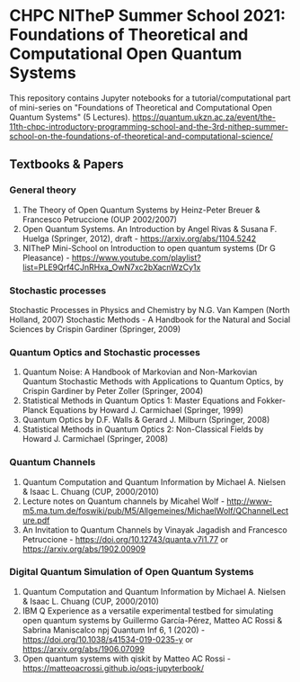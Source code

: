 # CHPC NITheP Summer School 2021: Foundations of Theoretical and Computational Open Quantum Systems

This repository contains Jupyter notebooks for a tutorial/computational part of mini-series on "Foundations of Theoretical and Computational Open Quantum Systems" (5 Lectures).
https://quantum.ukzn.ac.za/event/the-11th-chpc-introductory-programming-school-and-the-3rd-nithep-summer-school-on-the-foundations-of-theoretical-and-computational-science/

## Textbooks & Papers

### General theory
1. The Theory of Open Quantum Systems by Heinz-Peter Breuer & Francesco Petruccione (OUP 2002/2007)
2. Open Quantum Systems. An Introduction by Angel Rivas & Susana F. Huelga (Springer, 2012), draft - https://arxiv.org/abs/1104.5242
3. NITheP Mini-School on Introduction to open quantum systems (Dr G Pleasance) - https://www.youtube.com/playlist?list=PLE9Qrf4CJnRHxa_OwN7xc2bXacnWzCy1x
### Stochastic processes
Stochastic Processes in Physics and Chemistry by N.G. Van Kampen (North Holland, 2007)
Stochastic Methods - A Handbook for the Natural and Social Sciences by Crispin Gardiner (Springer, 2009)  
### Quantum Optics and Stochastic processes
1. Quantum Noise: A Handbook of Markovian and Non-Markovian Quantum Stochastic Methods with Applications to Quantum Optics, by Crispin Gardiner by Peter Zoller (Springer, 2004)
2. Statistical Methods in Quantum Optics 1: Master Equations and Fokker-Planck Equations by Howard J. Carmichael (Springer, 1999)
3. Quantum Optics by D.F. Walls & Gerard J. Milburn (Springer, 2008)
4. Statistical Methods in Quantum Optics 2: Non-Classical Fields by Howard J. Carmichael (Springer, 2008)
### Quantum Channels
1. Quantum Computation and Quantum Information by Michael A. Nielsen & Isaac L. Chuang (CUP, 2000/2010)
2. Lecture notes on Quantum channels by Micahel Wolf - http://www-m5.ma.tum.de/foswiki/pub/M5/Allgemeines/MichaelWolf/QChannelLecture.pdf
3. An Invitation to Quantum Channels by Vinayak Jagadish and Francesco Petruccione - https://doi.org/10.12743/quanta.v7i1.77 or https://arxiv.org/abs/1902.00909
### Digital Quantum Simulation of Open Quantum Systems
1. Quantum Computation and Quantum Information by Michael A. Nielsen & Isaac L. Chuang (CUP, 2000/2010)
2. IBM Q Experience as a versatile experimental testbed for simulating open quantum systems by Guillermo García-Pérez, Matteo AC Rossi  & Sabrina Maniscalco npj Quantum Inf 6, 1 (2020) -  https://doi.org/10.1038/s41534-019-0235-y or https://arxiv.org/abs/1906.07099
3. Open quantum systems with qiskit by Matteo AC Rossi - https://matteoacrossi.github.io/oqs-jupyterbook/
